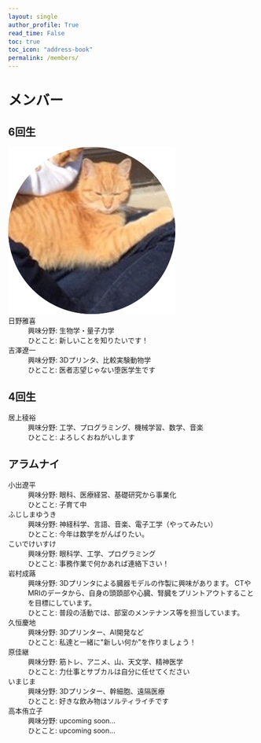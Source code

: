 ```yaml
---
layout: single
author_profile: True
read_time: False
toc: true
toc_icon: "address-book"
permalink: /members/
---
```

# メンバー
## 6回生
<dl>
<dt><img src="assets/images/members/hino.png"  alt="..." /></dt>
<dt>日野雅喜</dt>
<dd>興味分野: 生物学・量子力学</dd>
<dd>ひとこと: 新しいことを知りたいです！</dd>

<dt>吉澤遼一</dt>
<dd>興味分野: 3Dプリンタ、比較実験動物学</dd>
<dd>ひとこと: 医者志望じゃない堕医学生です</dd>
</dl>


## 4回生
<dl>
<dt>居上稜裕</dt>
<dd>興味分野: 工学、プログラミング、機械学習、数学、音楽</dd>
<dd>ひとこと: よろしくおねがいします</dd>
</dl>


## アラムナイ
<dl>
<dt>小出遼平</dt>
<dd>興味分野: 眼科、医療経営、基礎研究から事業化</dd>
<dd>ひとこと: 子育て中</dd>

<dt>ふじしまゆうき</dt>
<dd>興味分野: 神経科学、言語、音楽、電子工学（やってみたい）</dd>
<dd>ひとこと: 今年は数学をがんばりたい。</dd>

<dt>こいでけいすけ</dt>
<dd>興味分野: 眼科学、工学、プログラミング</dd>
<dd>ひとこと: 事務作業で何かあれば連絡下さい！</dd>

<dt>岩村成蕗</dt>
<dd>興味分野: 3Dプリンタによる臓器モデルの作製に興味があります。 CTやMRIのデータから、自身の頭頚部や心臓、腎臓をプリントアウトすることを目標にしています。</dd>
<dd>ひとこと: 普段の活動では、部室のメンテナンス等を担当しています。</dd>

<dt>久恒慶地</dt>
<dd>興味分野: 3Dプリンター、AI開発など</dd>
<dd>ひとこと: 私達と一緒に"新しい何か"を作りましょう！</dd>

<dt>原佳継</dt>
<dd>興味分野: 筋トレ、アニメ、山、天文学、精神医学</dd>
<dd>ひとこと: 力仕事とサブカルは自分に任せてください</dd>

<dt>いまじま</dt>
<dd>興味分野: 3Dプリンター、幹細胞、遠隔医療</dd>
<dd>ひとこと: 好きな飲み物はソルティライチです</dd>

<dt>高本侑立子</dt>
<dd>興味分野: upcoming soon...</dd>
<dd>ひとこと: upcoming soon...</dd>
</dl>


